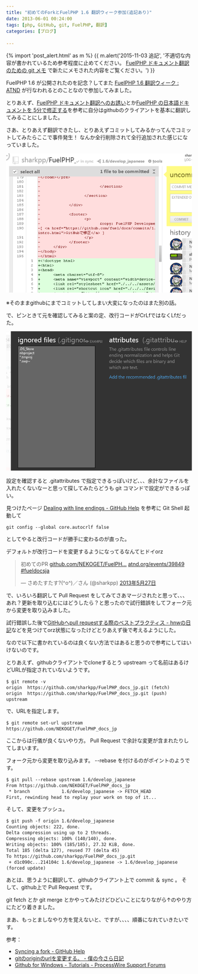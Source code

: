 ```yaml
---
title: "初めてのForkとFuelPHP 1.6 翻訳ウィーク参加(追記あり)"
date: 2013-06-01 00:24:00
tags: [php, GitHub, git, FuelPHP, 翻訳]
categories: [ブログ]

---
```


{% import 'post_alert.html' as m %}
{{ m.alert('2015-11-03 追記', '不適切な内容が書かれているため参考程度に止めてください。
<a href="/blog/2015/11/03/git-memo-for-fuel-docs-trans.html">FuelPHP ドキュメント翻訳のための git メモ</a> で新たにメモされた内容をご覧ください。') }}

FuelPHP 1.6 が公開されたのを記念？してまた [FuelPHP 1.6 翻訳ウィーク : ATND][1] が行なわれるとのことなので参加してみました。

 [1]: http://atnd.org/events/39849

とりあえず、[FuelPHP ドキュメント翻訳へのお誘い][2]とか[FuelPHP の日本語ドキュメントを 5分で修正する][3]を参考に自分はgithubのクライアントを基本に翻訳してみることにしました。

 [2]: http://pneskin2.nekoget.com/press/?p=1044
 [3]: http://d.hatena.ne.jp/Kenji_s/20130117/edit_fuel_docs

さあ、とりあえず翻訳できたし、とりあえずコミットしてみるかってんでコミットしてみたらここで事件発生！ なんか全行削除されて全行追加された感じになっていました。

[![全行変更あり][4]][5]

 [4]: /images/2013_0601_line_end_fail_s.png
 [5]: /images/2013_0601_line_end_fail.png

※そのままgithubにまでコミットしてしまい大変になったのはまた別の話。

で、ピンときて元を確認してみると案の定、改行コードがCrLfではなくLfだった。

[![githubクライアント設定][6]][7]

 [6]: /images/2013_0601_github_client_setting_s.png
 [7]: /images/2013_0601_github_client_setting.png

設定を確認すると .gitattributes で指定できるっぽいけど、、、余計なファイルを入れたくないなーと思って探してみたらどうも git コマンドで設定ができるっぽい。

見つけたページ [Dealing with line endings - GitHub Help][8] を参考に Git Shell 起動して

 [8]: https://help.github.com/articles/dealing-with-line-endings

    git config --global core.autocrlf false
    

としてやると改行コードが勝手に変わるのが直った。

デフォルトが改行コードを変更するようになってるなんてヒドイorz

<blockquote class="twitter-tweet" lang="ja"><p>初めてのPR <a href="https://t.co/glnaIRBvE2" title="https://github.com/NEKOGET/FuelPHP_docs_jp/pull/280">github.com/NEKOGET/FuelPH…</a> <a href="http://t.co/HFy9inhvgx" title="http://atnd.org/events/39849">atnd.org/events/39849</a> <a href="https://twitter.com/search/%23fueldocsja">#fueldocsja</a></p>&mdash; さめたすたす?(^o^)／さん (@sharkpp) <a href="https://twitter.com/sharkpp/status/339041311573286913">2013年5月27日</a></blockquote>
<script async src="//platform.twitter.com/widgets.js" charset="utf-8"></script>

で、いろいろ翻訳して Pull Request をしてみてさあマージされたと思って、、、あれ？更新を取り込むにはどうしたら？と思ったので試行錯誤をしてフォーク元から変更を取り込みました。

試行錯誤した後で[GitHubへpull requestする際のベストプラクティス - hnwの日記][9]などを見つけてorz状態になったけどとりあえず後で考えるようにした。

 [9]: http://d.hatena.ne.jp/hnw/20110528

なので以下に書かれているのは良くない方法ではあると思うので参考にしてはいけないのです。

とりあえず、githubクライアントでcloneするとう upstream って名前はあるけどURLが指定されていないようです。

    $ git remote -v
    origin  https://github.com/sharkpp/FuelPHP_docs_jp.git (fetch)
    origin  https://github.com/sharkpp/FuelPHP_docs_jp.git (push)
    upstream
    

で、URLを指定します。

    $ git remote set-url upstream https://github.com/NEKOGET/FuelPHP_docs_jp
    

ここからは行儀が良くないやり方。 Pull Request で余計な変更が含まれたりしてしまいます。

フォーク元から変更を取り込みます。 --rebase を付けるのがポイントのようです。

    $ git pull --rebase upstream 1.6/develop_japanese
    From https://github.com/NEKOGET/FuelPHP_docs_jp
     * branch            1.6/develop_japanese -> FETCH_HEAD
    First, rewinding head to replay your work on top of it...
    

そして、変更をプッシュ。

    $ git push -f origin 1.6/develop_japanese
    Counting objects: 222, done.
    Delta compression using up to 2 threads.
    Compressing objects: 100% (140/140), done.
    Writing objects: 100% (185/185), 27.32 KiB, done.
    Total 185 (delta 127), reused 77 (delta 45)
    To https://github.com/sharkpp/FuelPHP_docs_jp.git
     + d1c090c...214104c 1.6/develop_japanese -> 1.6/develop_japanese (forced update)
    

あとは、思うように翻訳して、githubクライアント上で commit ＆ sync 。 そして、github上で Pull Request です。

git fetch とか git merge とかやってみたけどひどいことになりながら↑のやり方にたどり着きました。

まあ、もっとましなやり方を覚えないと、ですが、、、、順番になれていきたいです。

参考：

  * [Syncing a fork - GitHub Help][10]
  * [gitのoriginのurlを変更する。 - 僕の今さら日記][11]
  * [Github for Windows - Tutorials - ProcessWire Support Forums][12]

 [10]: https://help.github.com/articles/syncing-a-fork
 [11]: http://d.hatena.ne.jp/wats/20100915/1284478558
 [12]: http://processwire.com/talk/topic/1565-github-for-windows/
